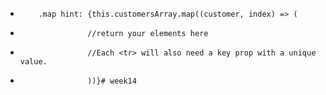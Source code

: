  *         .map hint: {this.customersArray.map((customer, index) => (
 *                    //return your elements here
 *                    //Each <tr> will also need a key prop with a unique value.
 *                    ))}# week14
